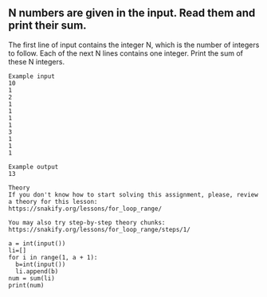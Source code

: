 ## N numbers are given in the input. Read them and print their sum.

The first line of input contains the integer N, which is the number of integers to follow. Each of the next N lines contains one integer. Print the sum of these N integers.
```
Example input
10
1
2
1
1
1
1
3
1
1
1

Example output
13
```
```
Theory
If you don't know how to start solving this assignment, please, review a theory for this lesson:
https://snakify.org/lessons/for_loop_range/

You may also try step-by-step theory chunks:
https://snakify.org/lessons/for_loop_range/steps/1/
```
```
a = int(input())
li=[]
for i in range(1, a + 1):
  b=int(input())
  li.append(b)
num = sum(li)
print(num)
```
